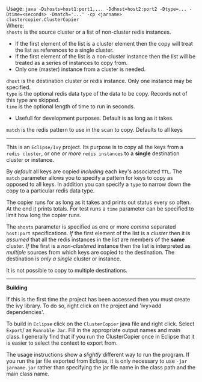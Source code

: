Usage: `java -Dshosts=host1:port1,... -Ddhost=host2:port2 -Dtype=... -Dtime=<seconds> -Dmatch='...' -cp <jarname> clustercopier.ClusterCopier` <br>
Where:<br>
  `shosts` is the source cluster or a list of non-cluster redis instances.<br>
*    If the first element of the list is a cluster element then the copy will treat the list as references to a single cluster.<br>
*    If the first element of the list is a non-cluster instance then the list will be treated as a series of instances to copy from.<br>
*    Only one (master) instance from a cluster is needed.<br>

`dhost` is the destination cluster or redis instance.  Only one instance may be specified.<br>
  `type` is the optional redis data type of the data to be copy.  Records not of this type are skipped.<br>
  `time` is the optional length of time to run in seconds.<br>
*    Usefull for development purposes.  Default is as long as it takes.<br>

`match` is the redis pattern to use in the scan to copy.  Defaults to all keys<br>

----------------------

This is an `Eclipse/Ivy` project.  Its purpose is to copy all the keys
from a `redis cluster`, or one _or more_ `redis instances` to a **single**
destination cluster or instance.

By _default_ all keys are copied _including_ each key's associated `TTL`.
The `match` parameter allows you to specify a pattern for keys to copy
as opposed to all keys.  In addition you can specify a `type` to
narrow down the copy to a particular redis data type.

The copier runs for as long as it takes and prints out status every so
often.  At the end it prints totals.  For test runs a `time` parameter
can be specified to limit how long the copier runs.

The `shosts` parameter is specified as one or more _comma_ separated
`host:port` specifications.  _If_ the first element of the list is a
_cluster_ then it is *assumed* that all the redis instances in the
list are members of the **same** cluster.  _If_ the first is a
_non-clustered_ instance then the list is interpreted as _multiple_
sources from which keys are copied to the destination.  The
destination is *only a single* cluster or instance.

It is not possible to copy to multiple destinations.

--------------------

**Building**

If this is the first time the project has been accessed then you must
create the ivy library.  To do so, right click on the project and  'ivy>add
dependencies'.

To build in `Eclipse` click on the `ClusterCopier` java file and right click.
Select `Export`/ as `Runnable Jar`.  Fill in the appropriate output names
and main class.  I generally find that if you run the ClusterCopier
once in Eclipse that it is easier to select the context to export
from.

The usage instructions show a _slightly_ different way to run the
program.  If you run the jar file exported from Eclipse, it is only
necessary to use `-jar jarname.jar` rather than specifying the jar
file name in the class path and the main class name.
